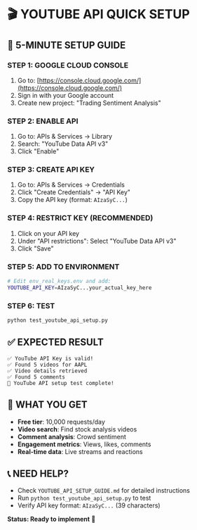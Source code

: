 # 🎬 YOUTUBE API QUICK SETUP

## 🚀 **5-MINUTE SETUP GUIDE**

### **STEP 1: GOOGLE CLOUD CONSOLE**
1. Go to: [https://console.cloud.google.com/](https://console.cloud.google.com/)
2. Sign in with your Google account
3. Create new project: "Trading Sentiment Analysis"

### **STEP 2: ENABLE API**
1. Go to: APIs & Services → Library
2. Search: "YouTube Data API v3"
3. Click "Enable"

### **STEP 3: CREATE API KEY**
1. Go to: APIs & Services → Credentials
2. Click "Create Credentials" → "API Key"
3. Copy the API key (format: `AIzaSyC...`)

### **STEP 4: RESTRICT KEY (RECOMMENDED)**
1. Click on your API key
2. Under "API restrictions": Select "YouTube Data API v3"
3. Click "Save"

### **STEP 5: ADD TO ENVIRONMENT**
```bash
# Edit env_real_keys.env and add:
YOUTUBE_API_KEY=AIzaSyC...your_actual_key_here
```

### **STEP 6: TEST**
```bash
python test_youtube_api_setup.py
```

## ✅ **EXPECTED RESULT**
```
✅ YouTube API Key is valid!
✅ Found 5 videos for AAPL
✅ Video details retrieved
✅ Found 5 comments
🎉 YouTube API setup test complete!
```

## 🎯 **WHAT YOU GET**
- **Free tier**: 10,000 requests/day
- **Video search**: Find stock analysis videos
- **Comment analysis**: Crowd sentiment
- **Engagement metrics**: Views, likes, comments
- **Real-time data**: Live streams and reactions

## 📞 **NEED HELP?**
- Check `YOUTUBE_API_SETUP_GUIDE.md` for detailed instructions
- Run `python test_youtube_api_setup.py` to test
- Verify API key format: `AIzaSyC...` (39 characters)

**Status: Ready to implement** 🚀
